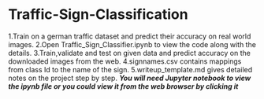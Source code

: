 # Traffic-Sign-Classification
1.Train on a german traffic dataset and predict their accuracy on real world images.
2.Open Traffic_Sign_Classifier.ipynb to view the code along with the details. 
3.Train,validate and test on given data and predict accuracy on the downloaded images from the web. 
4.signnames.csv contains mappings from class Id to the name of the sign.
5.writeup_template.md gives detailed notes on the project step by step.
***You will need Jupyter notebook to view the ipynb file or you could view it from the web browser by clicking it***

